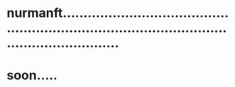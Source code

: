 # nurmanft........................................................................................................................
# soon.....
